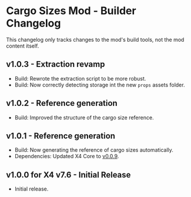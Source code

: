 # Cargo Sizes Mod - Builder Changelog

This changelog only tracks changes to the mod's build tools,
not the mod content itself.

## v1.0.3 - Extraction revamp
- Build: Rewrote the extraction script to be more robust.
- Build: Now correctly detecting storage int the new `props` assets folder.

## v1.0.2 - Reference generation
- Build: Improved the structure of the cargo size reference.

## v1.0.1 - Reference generation
- Build: Now generating the reference of cargo sizes automatically.
- Dependencies: Updated X4 Core to [v0.0.9](https://github.com/Mistralys/x4-core/releases/tag/0.0.9).

## v1.0.0 for X4 v7.6 - Initial Release
- Initial release.
